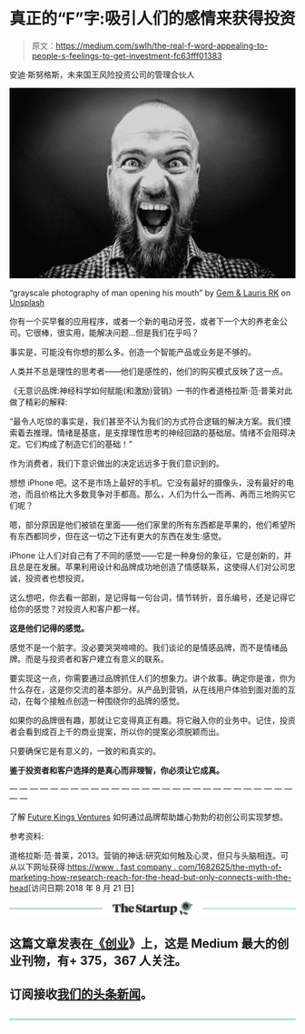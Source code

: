 # 真正的“F”字:吸引人们的感情来获得投资

> 原文：<https://medium.com/swlh/the-real-f-word-appealing-to-people-s-feelings-to-get-investment-fc63fff01383>

安迪·斯努格斯，未来国王风险投资公司的管理合伙人

![](img/dffe79febd1fd1180da83aef88818b96.png)

“grayscale photography of man opening his mouth” by [Gem & Lauris RK](https://unsplash.com/@aplaceforcreation?utm_source=medium&utm_medium=referral) on [Unsplash](https://unsplash.com?utm_source=medium&utm_medium=referral)

你有一个买早餐的应用程序，或者一个新的电动牙签，或者下一个大的养老金公司。它很棒，很实用，能解决问题…但是我们在乎吗？

事实是，可能没有你想的那么多。创造一个智能产品或业务是不够的。

人类并不总是理性的思考者——他们是感性的，他们的购买模式反映了这一点。

《无意识品牌:神经科学如何赋能(和激励)营销》一书的作者道格拉斯·范·普莱对此做了精彩的解释:

“最令人吃惊的事实是，我们甚至不认为我们的方式符合逻辑的解决方案。我们摸索着去推理。情绪是基底，是支撑理性思考的神经回路的基础层。情绪不会阻碍决定。它们构成了制造它们的基础！”

作为消费者，我们下意识做出的决定远远多于我们意识到的。

想想 iPhone 吧。这不是市场上最好的手机。它没有最好的摄像头，没有最好的电池，而且价格比大多数竞争对手都高。那么，人们为什么一而再、再而三地购买它们呢？

嗯，部分原因是他们被锁在里面——他们家里的所有东西都是苹果的，他们希望所有东西都同步，但在这一切之下还有更大的东西在发生:感觉。

iPhone 让人们对自己有了不同的感觉——它是一种身份的象征，它是创新的，并且总是在发展。苹果利用设计和品牌成功地创造了情感联系，这使得人们对公司忠诚，投资者也想投资。

这么想吧，你去看一部剧，是记得每一句台词，情节转折，音乐编号，还是记得它给你的感觉？对投资人和客户都一样。

**这是他们记得的感觉。**

感觉不是一个脏字。没必要哭哭啼啼的。我们谈论的是情感品牌，而不是情绪品牌。而是与投资者和客户建立有意义的联系。

要实现这一点，你需要通过品牌抓住人们的想象力。讲个故事。确定你是谁，你为什么存在，这是你交流的基本部分。从产品到营销，从在线用户体验到面对面的互动，在每个接触点创造一种围绕你的品牌的感觉。

如果你的品牌很有趣，那就让它变得真正有趣。将它融入你的业务中。记住，投资者会看到成百上千的商业提案，所以你的提案必须脱颖而出。

只要确保它是有意义的，一致的和真实的。

**鉴于投资者和客户选择的是真心而非理智，你必须让它成真。**

— — — — — — — — — — — — — — — — — — — — — — — — — — — — — —

了解 [Future Kings Ventures](https://www.futurekingsventures.co.uk) 如何通过品牌帮助雄心勃勃的初创公司实现梦想。

参考资料:

道格拉斯·范·普莱，2013。营销的神话:研究如何触及心灵，但只与头脑相连。可从以下网址获得:[https://www . fast company . com/1682625/the-myth-of-marketing-how-research-reach-for-the-head-but-only-connects-with-the-head](https://www.fastcompany.com/1682625/the-myth-of-marketing-how-research-reaches-for-the-heart-but-only-connects-with-the-head)[访问日期:2018 年 8 月 21 日]

[![](img/308a8d84fb9b2fab43d66c117fcc4bb4.png)](https://medium.com/swlh)

## 这篇文章发表在[《创业](https://medium.com/swlh)》上，这是 Medium 最大的创业刊物，有+ 375，367 人关注。

## 订阅接收[我们的头条新闻](http://growthsupply.com/the-startup-newsletter/)。

[![](img/b0164736ea17a63403e660de5dedf91a.png)](https://medium.com/swlh)